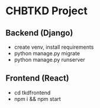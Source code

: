 # CHBTKD Project

## Backend (Django)
- create venv, install requirements
- python manage.py migrate
- python manage.py runserver

## Frontend (React)
- cd tkdfrontend
- npm i && npm start

